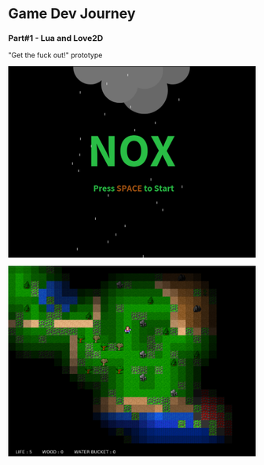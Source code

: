 # Game Dev Journey

### Part#1 - Lua and Love2D

"Get the fuck out!" prototype

![Screenshot](screenshot/nox-1.png)

![Screenshot](screenshot/nox-2.png)
